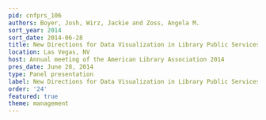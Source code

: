 ```yaml
---
pid: cnfprs_106
authors: Boyer, Josh, Wirz, Jackie and Zoss, Angela M.
sort_year: 2014
sort_date: 2014-06-28
title: New Directions for Data Visualization in Library Public Services
location: Las Vegas, NV
host: Annual meeting of the American Library Association 2014
pres_date: June 28, 2014
type: Panel presentation
label: New Directions for Data Visualization in Library Public Services
order: '24'
featured: true
theme: management
---
```

